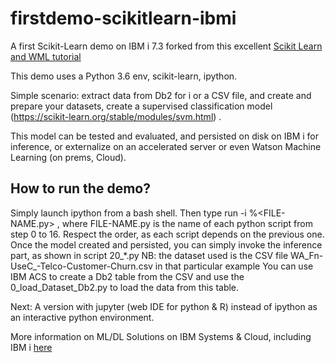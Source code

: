 # firstdemo-scikitlearn-ibmi

A first Scikit-Learn demo on IBM i 7.3 forked from this excellent [Scikit Learn and WML tutorial](https://github.com/IBM/customer-churn-prediction/blob/master/notebooks/customer-churn-prediction.ipynb) 

This demo uses a Python 3.6 env, scikit-learn, ipython. 

Simple scenario: extract data from Db2 for i or a CSV file, and create and prepare your datasets, create a supervised classification model (https://scikit-learn.org/stable/modules/svm.html) .

This model can be tested and evaluated, and persisted on disk on IBM i for inference, or externalize on an accelerated server or even Watson Machine Learning (on prems, Cloud).

## How to run the demo? 
Simply launch ipython from a bash shell.  Then type run -i %<FILE-NAME.py>  , where FILE-NAME.py is the name of each python script from step 0 to 16. Respect the order, as each script depends on the previous one.
Once the model created and persisted, you can simply invoke the inference part, as shown in script 20_*.py
NB: the dataset used is the CSV file WA_Fn-UseC_-Telco-Customer-Churn.csv  in that particular example
You can use IBM ACS to create a Db2 table from the CSV and use the 0_load_Dataset_Db2.py to load the data from this table.

Next: A version with jupyter (web IDE for python & R) instead of ipython as an interactive python environment.

More information on ML/DL Solutions on IBM Systems & Cloud, including IBM i [here](https://t.co/3QFohFlmIR)

